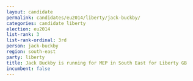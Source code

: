 ```yaml
---
layout: candidate
permalink: candidates/eu2014/liberty/jack-buckby/
categories: candidate liberty
election: eu2014
list-rank: 3
list-rank-ordinal: 3rd
person: jack-buckby
region: south-east
party: liberty
title: Jack Buckby is running for MEP in South East for Liberty GB
incumbent: false
---
```

